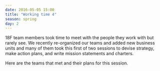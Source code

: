 ```yaml
---
date: 2016-05-05 15:00
title: "Working time 4"
season: spring
day: 2
---
```

18F team members took time to meet with the people they work with but rarely see. We recently re-organized our teams and added new business units and many of them took this first of two sessions to devise strategy, make action plans, and write mission statements and charters.

Here are the teams that met and their plans for this session.
